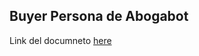 ## Buyer Persona de Abogabot 

Link del documneto  [here](https://drive.google.com/file/d/1v68yJ2rkISJH3Bd2C6VtUf-IXMEZKAWe/view?usp=sharing)